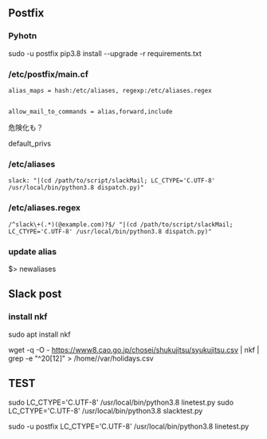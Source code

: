 
## Postfix
### Pyhotn
 sudo -u postfix pip3.8 install --upgrade -r requirements.txt
### /etc/postfix/main.cf

```
alias_maps = hash:/etc/aliases, regexp:/etc/aliases.regex


allow_mail_to_commands = alias,forward,include
```

危険化も？

default_privs

### /etc/aliases
```
slack: "|(cd /path/to/script/slackMail; LC_CTYPE='C.UTF-8' /usr/local/bin/python3.8 dispatch.py)"
```
### /etc/aliases.regex
```
/^slack\+(.*)(@example.com)?$/ "|(cd /path/to/script/slackMail; LC_CTYPE='C.UTF-8' /usr/local/bin/python3.8 dispatch.py)"
```
### update alias
$> newaliases

## Slack post
### install nkf
sudo apt install nkf

wget -q -O - https://www8.cao.go.jp/chosei/shukujitsu/syukujitsu.csv | nkf | grep -e "^20[12]" > /home/<username>/var/holidays.csv

## TEST
sudo LC_CTYPE='C.UTF-8' /usr/local/bin/python3.8 linetest.py
sudo LC_CTYPE='C.UTF-8' /usr/local/bin/python3.8 slacktest.py

sudo -u postfix LC_CTYPE='C.UTF-8' /usr/local/bin/python3.8 linetest.py